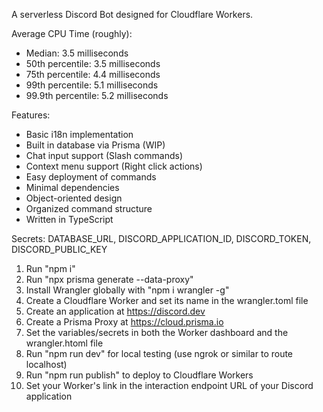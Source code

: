 A serverless Discord Bot designed for Cloudflare Workers.

Average CPU Time (roughly):
- Median: 3.5 milliseconds
- 50th percentile: 3.5 milliseconds
- 75th percentile: 4.4 milliseconds
- 99th percentile: 5.1 milliseconds
- 99.9th percentile: 5.2 milliseconds

Features:
- Basic i18n implementation
- Built in database via Prisma (WIP)
- Chat input support (Slash commands)
- Context menu support (Right click actions)
- Easy deployment of commands
- Minimal dependencies
- Object-oriented design
- Organized command structure
- Written in TypeScript

Secrets: DATABASE_URL, DISCORD_APPLICATION_ID, DISCORD_TOKEN, DISCORD_PUBLIC_KEY

1) Run "npm i"
2) Run "npx prisma generate --data-proxy"
3) Install Wrangler globally with "npm i wrangler -g"
4) Create a Cloudflare Worker and set its name in the wrangler.toml file
5) Create an application at https://discord.dev
6) Create a Prisma Proxy at https://cloud.prisma.io
7) Set the variables/secrets in both the Worker dashboard and the wrangler.htoml file
8) Run "npm run dev" for local testing (use ngrok or similar to route localhost)
9) Run "npm run publish" to deploy to Cloudflare Workers
10) Set your Worker's link in the interaction endpoint URL of your Discord application